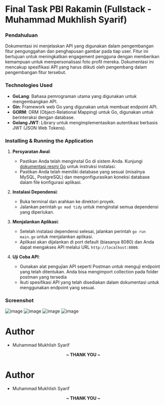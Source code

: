 ﻿# Final Task PBI Rakamin (Fullstack - Muhammad Mukhlish Syarif)
### Pendahuluan
Dokumentasi ini menjelaskan API yang digunakan dalam pengembangan fitur pengunggahan dan penghapusan gambar pada tiap user. Fitur ini bertujuan untuk meningkatkan engagement pengguna dengan memberikan kemampuan untuk mempersonalisasi foto profil mereka. Dokumentasi ini mencakup spesifikasi API yang harus diikuti oleh pengembang dalam pengembangan fitur tersebut.

### Technologies Used

- **GoLang**: Bahasa pemrograman utama yang digunakan untuk mengembangkan API.
- **Gin**: Framework web Go yang digunakan untuk membuat endpoint API.
- **GORM**: ORM (Object-Relational Mapping) untuk Go, digunakan untuk berinteraksi dengan database.
- **Golang JWT**: Library untuk mengimplementasikan autentikasi berbasis JWT (JSON Web Tokens).

### Installing & Running the Application

1. **Persyaratan Awal**:
   - Pastikan Anda telah menginstal Go di sistem Anda. Kunjungi [dokumentasi resmi Go](https://golang.org/doc/install) untuk instruksi instalasi.
   - Pastikan Anda telah memiliki database yang sesuai (misalnya MySQL, PostgreSQL) dan mengonfigurasikan koneksi database dalam file konfigurasi aplikasi.

2. **Instalasi Dependensi**:
   - Buka terminal dan arahkan ke direktori proyek.
   - Jalankan perintah `go mod tidy` untuk menginstal semua dependensi yang diperlukan.

3. **Menjalankan Aplikasi**:
   - Setelah instalasi dependensi selesai, jalankan perintah `go run main.go` untuk menjalankan aplikasi.
   - Aplikasi akan dijalankan di port default (biasanya 8080) dan Anda dapat mengakses API melalui URL `http://localhost:8080`.

4. **Uji Coba API**:
   - Gunakan alat pengujian API seperti Postman untuk menguji endpoint yang telah ditentukan. Anda bisa mengimport collection pada folder postman yang tersedia
   - Ikuti spesifikasi API yang telah disediakan dalam dokumentasi untuk menggunakan endpoint yang sesuai.

### Screenshot
![image](https://github.com/mukhlish32/final-task-pbi-rakamin-fullstack-muhammad-mukhlish-syarif/assets/85531251/8131cf6c-4fe7-4ad9-a26b-8ebc68cebff8)
![image](https://github.com/mukhlish32/final-task-pbi-rakamin-fullstack-muhammad-mukhlish-syarif/assets/85531251/35f305bd-8f2c-49ee-8659-4ed5aba4ed51)
![image](https://github.com/mukhlish32/final-task-pbi-rakamin-fullstack-muhammad-mukhlish-syarif/assets/85531251/05225baa-fb1d-49e6-8337-db1f394e80a3)
![image](https://github.com/mukhlish32/final-task-pbi-rakamin-fullstack-muhammad-mukhlish-syarif/assets/85531251/567bd42c-0ef1-4eee-adf1-239cfc8c0a7a)

# Author
- Muhammad Mukhlish Syarif



<p align="center"><b> ~ THANK YOU ~ </b></p>




# Author
- Muhammad Mukhlish Syarif



<p align="center"><b> ~ THANK YOU ~ </b></p>
